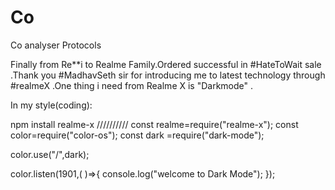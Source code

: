 # Co
Co analyser Protocols

Finally from Re**i to Realme Family.Ordered successful in #HateToWait sale .Thank you #MadhavSeth sir for introducing me to latest technology through #realmeX .One thing i need from Realme X is "Darkmode" .

In my style(coding):

npm install realme-x
//////////
const realme=require("realme-x");
const color=require("color-os");
const dark =require("dark-mode");

color.use("/",dark);

color.listen(1901,( )=>{
console.log("welcome to Dark Mode");
});


